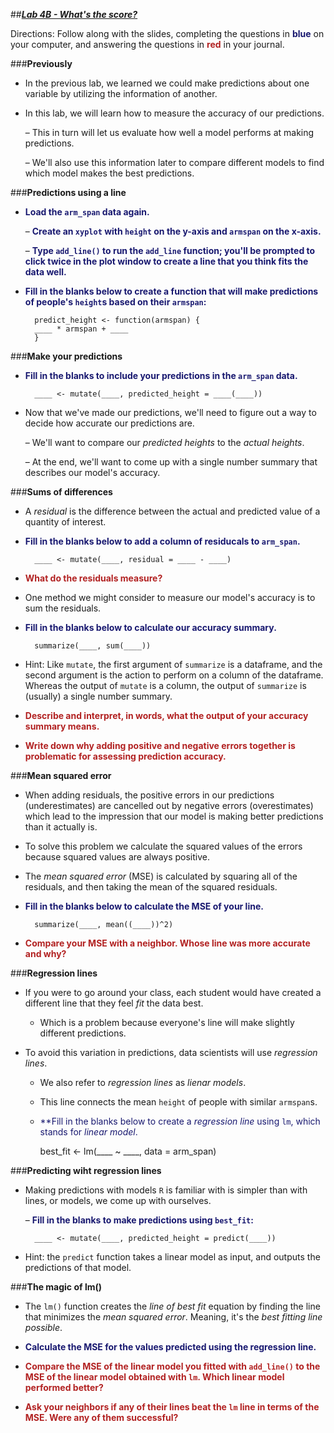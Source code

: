 ##***<u>Lab 4B - What's the score?</u>***

Directions: Follow along with the slides, completing the questions in <span style="color:midnightblue;">**blue**</span> on your computer, and answering the questions in <span style="color:firebrick;">**red**</span> in your journal.

###**Previously**
* In the previous lab, we learned we could make predictions about one variable by utilizing the
information of another.

* In this lab, we will learn how to measure the accuracy of our predictions.

    – This in turn will let us evaluate how well a model performs at making predictions.

    – We'll also use this information later to compare different models to find which model
    makes the best predictions.

###**Predictions using a line**
* <span style="color:midnightblue;">**Load the ```arm_span``` data again.**</span>

    – <span style="color:midnightblue;">**Create an ```xyplot``` with ```height``` on the y-axis and ```armspan``` on the x-axis.**</span>

    – <span style="color:midnightblue;">**Type ```add_line()``` to run the ```add_line``` function; you'll be prompted to click twice in the
    plot window to create a line that you think fits the data well.**</span>

* <span style="color:midnightblue;">**Fill in the blanks below to create a function that will make predictions of people's ```height```s based
on their ```armspan```:**</span>

        predict_height <- function(armspan) {
        ____ * armspan + ____
        }

###**Make your predictions**
* <span style="color:midnightblue;">**Fill in the blanks to include your predictions in the ```arm_span``` data.**</span>

        ____ <- mutate(____, predicted_height = ____(____))

* Now that we've made our predictions, we'll need to figure out a way to decide how accurate our
predictions are.

    – We'll want to compare our *predicted heights* to the *actual heights*.

    – At the end, we'll want to come up with a single number summary that describes our
    model's accuracy.

###**Sums of differences**
* A *residual* is the difference between the actual and predicted value of a quantity of interest.

* <span style="color:midnightblue;">**Fill in the blanks below to add a column of residucals to ```arm_span```.**</span>

        ____ <- mutate(____, residual = ____ - ____)

* <span style="color:firebrick;">**What do the residuals measure?**</span>

* One method we might consider to measure our model's accuracy is to sum the residuals.

* <span style="color:midnightblue;">**Fill in the blanks below to calculate our accuracy summary.**</span>

        summarize(____, sum(____))

* Hint: Like ```mutate```, the first argument of ```summarize``` is a dataframe, and the second argument is the action to perform on a column of the dataframe. Whereas the output of ```mutate``` is a column, the output of ```summarize``` is (usually) a single number summary.

* <span style="color:firebrick;">**Describe and interpret, in words, what the output of your accuracy summary means.**</span>

* <span style="color:firebrick;">**Write down why adding positive and negative errors together is problematic for assessing prediction accuracy.**</span>

###**Mean squared error**
* When adding residuals, the positive errors in our predictions (underestimates) are cancelled out by negative errors (overestimates) which lead to the impression that our model is making better predictions than it actually is.

* To solve this problem we calculate the squared values of the errors because squared values are always positive.

* The *mean squared error* (MSE) is calculated by squaring all of the residuals, and then taking the mean of the squared residuals.

* <span style="color:midnightblue;">**Fill in the blanks below to calculate the MSE of your line.**</span>

        summarize(____, mean((____))^2)

* <span style="color:firebrick;">**Compare your MSE with a neighbor. Whose line was more accurate and why?**</span>

###**Regression lines**
* If you were to go around your class, each student would have created a different line that they feel *fit* the data best.

    - Which is a problem because everyone's line will make slightly different predictions.

* To avoid this variation in predictions, data scientists will use *regression lines*.

    - We also refer to *regression lines* as *lienar models*.

    - This line connects the mean ```height``` of people with similar ```armspan```s.

    - <span style="color:midnightblue;">**Fill in the blanks below to create a *regression line* using ```lm```, which stands for *linear model*.

        best_fit <- lm(____ ~ ____, data = arm_span)

###**Predicting wiht regression lines**
* Making predictions with models ```R``` is familiar with is simpler than with lines, or models, we come up
with ourselves.

    – <span style="color:midnightblue;">**Fill in the blanks to make predictions using ```best_fit```:**</span>

        ____ <- mutate(____, predicted_height = predict(____))

* Hint: the ```predict``` function takes a linear model as input, and outputs the predictions of that model.

###**The magic of lm()**
* The ```lm()``` function creates the *line of best fit* equation by finding the line that minimizes the *mean
squared error*. Meaning, it's the *best fitting line possible*.

* <span style="color:midnightblue;">**Calculate the MSE for the values predicted using the regression line.**</span>

* <span style="color:firebrick;">**Compare the MSE of the linear model you fitted with ```add_line()``` to
    the MSE of the linear model obtained with ```lm```. Which linear model performed better?**</span>

* <span style="color:firebrick;">**Ask your neighbors if any of their lines beat the ```lm``` line in terms of the MSE. Were any of them successful?**</span>

